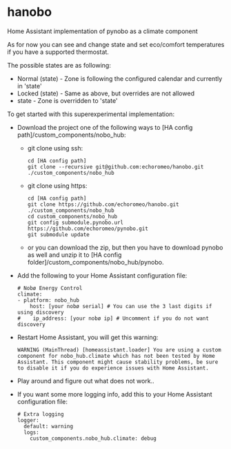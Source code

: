# hanobo
Home Assistant implementation of pynobo as a climate component

As for now you can see and change state and set eco/comfort temperatures if you have a supported thermostat.

The possible states are as following:
* Normal (state) - Zone is following the configured calendar and currently in 'state'
* Locked (state) - Same as above, but overrides are not allowed
* state - Zone is overridden to 'state'

To get started with this superexperimental implementation:

* Download the project one of the following ways to [HA config path]/custom_components/nobo_hub:
  * git clone using ssh:

        cd [HA config path]
        git clone --recursive git@github.com:echoromeo/hanobo.git ./custom_components/nobo_hub

  * git clone using https:

        cd [HA config path]
        git clone https://github.com/echoromeo/hanobo.git ./custom_components/nobo_hub
        cd custom_components/nobo_hub
        git config submodule.pynobo.url https://github.com/echoromeo/pynobo.git
        git submodule update

  * or you can download the zip, but then you have to download pynobo as well and unzip it to [HA config folder]/custom_components/nobo_hub/pynobo.
* Add the following to your Home Assistant configuration file:

      # Nobø Energy Control
      climate: 
      - platform: nobo_hub
          host: [your nobø serial] # You can use the 3 last digits if using discovery
      #    ip_address: [your nobø ip] # Uncomment if you do not want discovery

* Restart Home Assistant, you will get this warning:

      WARNING (MainThread) [homeassistant.loader] You are using a custom component for nobo_hub.climate which has not been tested by Home Assistant. This component might cause stability problems, be sure to disable it if you do experience issues with Home Assistant.

* Play around and figure out what does not work..

* If you want some more logging info, add this to your Home Assistant configuration file:

      # Extra logging
      logger:
        default: warning
        logs:
          custom_components.nobo_hub.climate: debug
